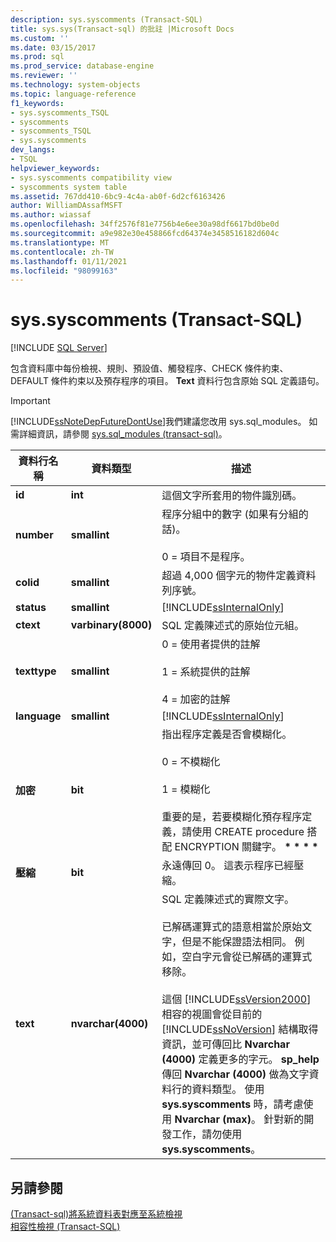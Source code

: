 ```yaml
---
description: sys.syscomments (Transact-SQL)
title: sys.sys(Transact-sql) 的批註 |Microsoft Docs
ms.custom: ''
ms.date: 03/15/2017
ms.prod: sql
ms.prod_service: database-engine
ms.reviewer: ''
ms.technology: system-objects
ms.topic: language-reference
f1_keywords:
- sys.syscomments_TSQL
- syscomments
- syscomments_TSQL
- sys.syscomments
dev_langs:
- TSQL
helpviewer_keywords:
- sys.syscomments compatibility view
- syscomments system table
ms.assetid: 767dd410-6bc9-4c4a-ab0f-6d2cf6163426
author: WilliamDAssafMSFT
ms.author: wiassaf
ms.openlocfilehash: 34ff2576f81e7756b4e6ee30a98df6617bd0be0d
ms.sourcegitcommit: a9e982e30e458866fcd64374e3458516182d604c
ms.translationtype: MT
ms.contentlocale: zh-TW
ms.lasthandoff: 01/11/2021
ms.locfileid: "98099163"
---
```

# <a name="syssyscomments-transact-sql"></a>sys.syscomments (Transact-SQL)
[!INCLUDE [SQL Server](../../includes/applies-to-version/sqlserver.md)]

  包含資料庫中每份檢視、規則、預設值、觸發程序、CHECK 條件約束、DEFAULT 條件約束以及預存程序的項目。 **Text** 資料行包含原始 SQL 定義語句。  
  
> [!IMPORTANT]  
>  [!INCLUDE[ssNoteDepFutureDontUse](../../includes/ssnotedepfuturedontuse-md.md)]我們建議您改用 sys.sql_modules。 如需詳細資訊，請參閱 [sys.sql_modules &#40;transact-sql&#41;](../../relational-databases/system-catalog-views/sys-sql-modules-transact-sql.md)。  
  
|資料行名稱|資料類型|描述|  
|-----------------|---------------|-----------------|  
|**id**|**int**|這個文字所套用的物件識別碼。|  
|**number**|**smallint**|程序分組中的數字 (如果有分組的話)。<br /><br /> 0 = 項目不是程序。|  
|**colid**|**smallint**|超過 4,000 個字元的物件定義資料列序號。|  
|**status**|**smallint**|[!INCLUDE[ssInternalOnly](../../includes/ssinternalonly-md.md)]|  
|**ctext**|**varbinary(8000)**|SQL 定義陳述式的原始位元組。|  
|**texttype**|**smallint**|0 = 使用者提供的註解<br /><br /> 1 = 系統提供的註解<br /><br /> 4 = 加密的註解|  
|**language**|**smallint**|[!INCLUDE[ssInternalOnly](../../includes/ssinternalonly-md.md)]|  
|**加密**|**bit**|指出程序定義是否會模糊化。<br /><br /> 0 = 不模糊化<br /><br /> 1 = 模糊化<br /><br /> 重要的是，若要模糊化預存程序定義，請使用 CREATE procedure 搭配 ENCRYPTION 關鍵字。 **\* \* \* \***|  
|**壓縮**|**bit**|永遠傳回 0。 這表示程序已經壓縮。|  
|**text**|**nvarchar(4000)**|SQL 定義陳述式的實際文字。<br /><br /> 已解碼運算式的語意相當於原始文字，但是不能保證語法相同。 例如，空白字元會從已解碼的運算式移除。<br /><br /> 這個 [!INCLUDE[ssVersion2000](../../includes/ssversion2000-md.md)] 相容的視圖會從目前的 [!INCLUDE[ssNoVersion](../../includes/ssnoversion-md.md)] 結構取得資訊，並可傳回比 **Nvarchar (4000)** 定義更多的字元。 **sp_help** 傳回 **Nvarchar (4000)** 做為文字資料行的資料類型。 使用 **sys.syscomments** 時，請考慮使用 **Nvarchar (max)**。 針對新的開發工作，請勿使用 **sys.syscomments**。|  
  
## <a name="see-also"></a>另請參閱  
 [&#40;Transact-sql&#41;將系統資料表對應至系統檢視 ](../../relational-databases/system-tables/mapping-system-tables-to-system-views-transact-sql.md)   
 [相容性檢視 &#40;Transact-SQL&#41;](~/relational-databases/system-compatibility-views/system-compatibility-views-transact-sql.md)  
  
  

